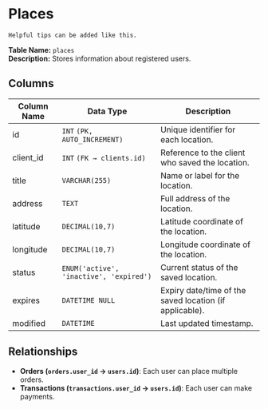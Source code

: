 # Places

```{tip}
Helpful tips can be added like this.
```

**Table Name:** `places` <br>
**Description:** Stores information about registered users.

## Columns

| Column Name | Data Type                               | Description                                             |
| ----------- | --------------------------------------- | ------------------------------------------------------- |
| id          | `INT` `(PK, AUTO_INCREMENT)`            | Unique identifier for each location.                    |
| client_id   | `INT` `(FK → clients.id)`               | Reference to the client who saved the location.         |
| title       | `VARCHAR(255)`                          | Name or label for the location.                         |
| address     | `TEXT`                                  | Full address of the location.                           |
| latitude    | `DECIMAL(10,7)`                         | Latitude coordinate of the location.                    |
| longitude   | `DECIMAL(10,7)`                         | Longitude coordinate of the location.                   |
| status      | `ENUM('active', 'inactive', 'expired')` | Current status of the saved location.                   |
| expires     | `DATETIME NULL`                         | Expiry date/time of the saved location (if applicable). |
| modified    | `DATETIME`                              | Last updated timestamp.                                 |

## Relationships

- **Orders (`orders.user_id` → `users.id`)**: Each user can place multiple orders.
- **Transactions (`transactions.user_id` → `users.id`)**: Each user can make payments.
